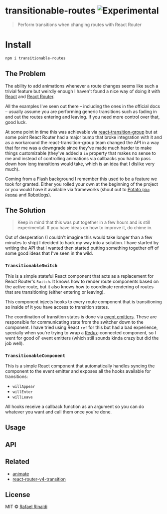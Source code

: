[animate]: http://animate.mhaagens.me
[events]: https://github.com/Gozala/events
[potato]: https://github.com/codify-to/Potato
[react-router-v4-transition]: https://github.com/aboeglin/react-router-v4-transition
[react-router]: https://reacttraining.com/react-router
[react-transition-group]: https://github.com/reactjs/react-transition-group
[react]: https://reactjs.org
[redux]: https://redux.js.org
[robotlegs]: http://www.robotlegs.org
[url]: https://rinaldi.io

# transitionable-routes ![Experimental](https://img.shields.io/badge/stability-experimental-orange.svg)

> Perform transitions when changing routes with React Router

# Install

```sh
npm i transitionable-routes
```

## The Problem

The ability to add animations whenever a route changes seems like such a trivial feature but weirdly enough I haven't found a nice way of doing it with [React][react] and [React Router][react-router].

All the examples I've seen out there – including the ones in the official docs – usually assume you are performing generic transitions such as fading in and out the routes entering and leaving. If you need more control over that, good luck.

At some point in time this was achievable via [react-transition-group][react-transition-group] but at some point React Router had a major bump that broke integration with it and as a workaround the react-transition-group team changed the API in a way that for me was a downgrade since they've made much harder to make things customizable (they've added a `in` property that makes no sense to me and instead of controlling animations via callbacks you had to pass down how long transitions would take, which is an idea that I dislike very much).

Coming from a Flash background I remember this used to be a feature we took for granted. Either you rolled your own at the beginning of the project or you would have it available via frameworks (shout out to [Potato <small>(aka Patota)</small>][potato] and [Robotlegs][robotlegs]).

## The Solution

>Keep in mind that this was put together in a few hours and is still experimental. If you have ideas on how to improve it, do chime in.

Out of desperation (I couldn't imagine this would take longer than a few minutes to ship) I decided to hack my way into a solution. I have started by writing the API that I wanted then started putting something together off of some good ideas that I've seen in the wild.

### `TransitionableSwitch`

This is a simple stateful React component that acts as a replacement for React Router's `Switch`. It knows how to render route components based on the active route, but it also knows how to coordinate rendering of routes that are transitioning (either entering or leaving).

This component injects hooks to every route component that is transitioning so inside of it you have access to transition states.

The coordination of transition states is done via [event emitters][events]. These are responsible for communicating state from the switcher down to the component.
I have tried using React `ref` for this but had a bad experience, specially when you're trying to wrap a [Redux][redux]-connected component, so I went for good ol' event emitters (which still sounds kinda crazy but did the job well).

### `TransitionableComponent`

This is a simple React component that automatically handles syncing the component to the event emitter and exposes all the hooks available for transitions:

* `willAppear`
* `willEnter`
* `willLeave`

All hooks receive a callback function as an argument so you can do whatever you want and call them once you're done.

## Usage

## API

## Related

* [animate][animate]
* [react-router-v4-transition][react-router-v4-transition]

## License

MIT © [Rafael Rinaldi][url]
